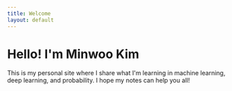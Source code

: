 ```yaml
---
title: Welcome
layout: default
---
```


# Hello! I'm Minwoo Kim
This is my personal site where I share what I'm learning in machine learning, deep learning, and probability. I hope my notes can help you all!
